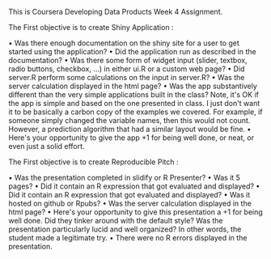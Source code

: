 This is Coursera Developing Data Products Week 4 Assignment.

The First objective is to create Shiny Application :

  • Was there enough documentation on the shiny site for a user to get started using the application?
  • Did the application run as described in the documentation?
  • Was there some form of widget input (slider, textbox, radio buttons, checkbox, ...) in either ui.R or a custom web page?
  • Did server.R perform some calculations on the input in server.R?
  • Was the server calculation displayed in the html page?
  • Was the app substantively different than the very simple applications built in the class? Note, it's OK if the app is simple 
    and based on the one presented in class. I just don't want it to be basically a carbon copy of the examples we covered. 
    For example, if someone simply changed the variable names, then this would not count. However, a prediction algorithm that had 
    a similar layout would be fine.
  • Here's your opportunity to give the app +1 for being well done, or neat, or even just a solid effort.

The First objective is to create Reproducible Pitch :

  • Was the presentation completed in slidify or R Presenter?
  • Was it 5 pages?
  • Did it contain an R expression that got evaluated and displayed?
  • Did it contain an R expression that got evaluated and displayed?
  • Was it hosted on github or Rpubs?
  • Was the server calculation displayed in the html page?
  • Here's your opportunity to give this presentation a +1 for being well done. Did they tinker around with the default style? 
    Was the presentation particularly lucid and well organized? In other words, the student made a legitimate try.
  • There were no R errors displayed in the presentation.

